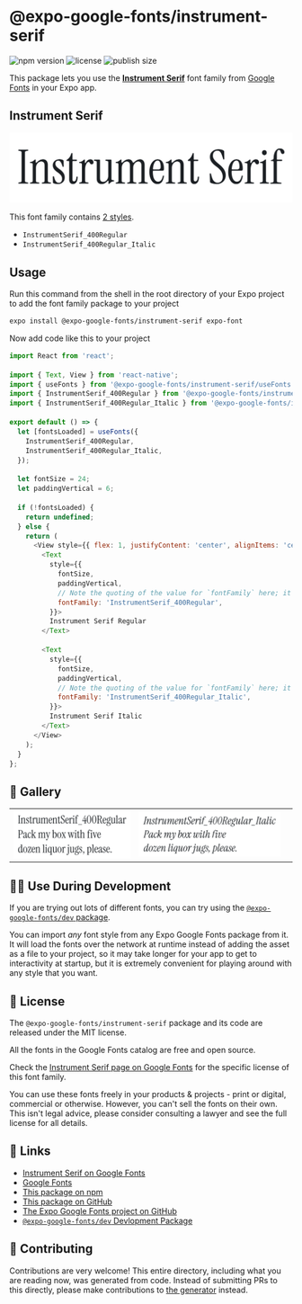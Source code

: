 # @expo-google-fonts/instrument-serif

![npm version](https://flat.badgen.net/npm/v/@expo-google-fonts/instrument-serif)
![license](https://flat.badgen.net/github/license/expo/google-fonts)
![publish size](https://flat.badgen.net/packagephobia/install/@expo-google-fonts/instrument-serif)

This package lets you use the [**Instrument Serif**](https://fonts.google.com/specimen/Instrument+Serif) font family from [Google Fonts](https://fonts.google.com/) in your Expo app.

## Instrument Serif

![Instrument Serif](./font-family.png)

This font family contains [2 styles](#-gallery).

- `InstrumentSerif_400Regular`
- `InstrumentSerif_400Regular_Italic`

## Usage

Run this command from the shell in the root directory of your Expo project to add the font family package to your project
```sh
expo install @expo-google-fonts/instrument-serif expo-font
```

Now add code like this to your project
```js
import React from 'react';

import { Text, View } from 'react-native';
import { useFonts } from '@expo-google-fonts/instrument-serif/useFonts';
import { InstrumentSerif_400Regular } from '@expo-google-fonts/instrument-serif/400Regular';
import { InstrumentSerif_400Regular_Italic } from '@expo-google-fonts/instrument-serif/400Regular_Italic';

export default () => {
  let [fontsLoaded] = useFonts({
    InstrumentSerif_400Regular,
    InstrumentSerif_400Regular_Italic,
  });

  let fontSize = 24;
  let paddingVertical = 6;

  if (!fontsLoaded) {
    return undefined;
  } else {
    return (
      <View style={{ flex: 1, justifyContent: 'center', alignItems: 'center' }}>
        <Text
          style={{
            fontSize,
            paddingVertical,
            // Note the quoting of the value for `fontFamily` here; it expects a string!
            fontFamily: 'InstrumentSerif_400Regular',
          }}>
          Instrument Serif Regular
        </Text>

        <Text
          style={{
            fontSize,
            paddingVertical,
            // Note the quoting of the value for `fontFamily` here; it expects a string!
            fontFamily: 'InstrumentSerif_400Regular_Italic',
          }}>
          Instrument Serif Italic
        </Text>
      </View>
    );
  }
};

```

## 🔡 Gallery


||||
|-|-|-|
|![InstrumentSerif_400Regular](./InstrumentSerif_400Regular.ttf.png)|![InstrumentSerif_400Regular_Italic](./InstrumentSerif_400Regular_Italic.ttf.png)|||


## 👩‍💻 Use During Development

If you are trying out lots of different fonts, you can try using the [`@expo-google-fonts/dev` package](https://github.com/expo/google-fonts/tree/master/font-packages/dev#readme).

You can import *any* font style from any Expo Google Fonts package from it. It will load the fonts
over the network at runtime instead of adding the asset as a file to your project, so it may take longer
for your app to get to interactivity at startup, but it is extremely convenient
for playing around with any style that you want.

## 📖 License

The `@expo-google-fonts/instrument-serif` package and its code are released under the MIT license.

All the fonts in the Google Fonts catalog are free and open source.

Check the [Instrument Serif page on Google Fonts](https://fonts.google.com/specimen/Instrument+Serif) for the specific license of this font family.

You can use these fonts freely in your products & projects - print or digital, commercial or otherwise. However, you can't sell the fonts on their own. This isn't legal advice, please consider consulting a lawyer and see the full license for all details.

## 🔗 Links

- [Instrument Serif on Google Fonts](https://fonts.google.com/specimen/Instrument+Serif)
- [Google Fonts](https://fonts.google.com/)
- [This package on npm](https://www.npmjs.com/package/@expo-google-fonts/instrument-serif)
- [This package on GitHub](https://github.com/expo/google-fonts/tree/master/font-packages/instrument-serif)
- [The Expo Google Fonts project on GitHub](https://github.com/expo/google-fonts)
- [`@expo-google-fonts/dev` Devlopment Package](https://github.com/expo/google-fonts/tree/master/font-packages/dev)

## 🤝 Contributing

Contributions are very welcome! This entire directory, including what you are reading now, was generated from code. Instead of submitting PRs to this directly, please make contributions to [the generator](https://github.com/expo/google-fonts/tree/master/packages/generator) instead.
